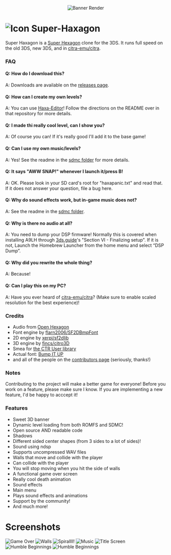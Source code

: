 <p align="center"><img style="text-align:center" src="./media/rendersmall.png" alt="Banner Render" title="Banner Render"/></p>

# ![Icon](./resource/icon.png "Icon") Super-Haxagon

Super Haxagon is a [Super Hexagon](http://superhexagon.com/) clone for the 3DS. It runs full speed on the old 3DS, new 3DS, and in [citra-emu/citra](https://github.com/citra-emu/citra). 

### FAQ

#### Q: How do I download this?
A: Downloads are available on the [releases page](https://github.com/RedInquisitive/Super-Haxagon/releases).

#### Q: How can I create my own levels?
A: You can use [Haxa-Editor](https://github.com/RedInquisitive/Haxa-Editor/tree/master)! Follow the directions on the README over in that repository for more details.

#### Q: I made thi really cool level, can I show you?
A: Of course you can! If it's really good I'll add it to the base game!

#### Q: Can I use my own music/levels?
A: Yes! See the readme in the [sdmc folder](https://github.com/RedInquisitive/Super-Haxagon/tree/master/sdmc) for more details.

#### Q: It says "AWW SNAP!" whenever I launch it/press B!
A: OK. Please look in your SD card's root for "haxapanic.txt" and read that. If it does not answer your question, file a bug here.

#### Q: Why do sound effects work, but in-game music does not?
A: See the readme in the [sdmc folder](https://github.com/RedInquisitive/Super-Haxagon/tree/master/sdmc).

#### Q: Why is there no audio at all?
A: You need to dump your DSP firmware! Normally this is covered when installing A9LH through [3ds.guide](https://3ds.guide/installing-arm9loaderhax#section-vi---finalizing-setup)'s "Section VI - Finalizing setup". If it is not, Launch the Homebrew Launcher from the home menu and select “DSP Dump”.

#### Q: Why did you rewrite the whole thing?
A: Because!

#### Q: Can I play this on my PC?
A: Have you ever heard of [citra-emu/citra](https://github.com/citra-emu/citra)? (Make sure to enable scaled resolution for the best experience)!

### Credits
 * Audio from [Open Hexagon](http://vittorioromeo.info/projects.html)
 * Font engine by [flarn2006/SF2DBmpFont](https://github.com/flarn2006/SF2DBmpFont)
 * 2D engine by [xerpi/sf2dlib](https://github.com/xerpi/sf2dlib)
 * 3D engine by [fincs/citro3D](https://github.com/fincs/citro3d)
 * Smea for [the CTR User library](https://github.com/smealum/ctrulib)
 * Actual font: [Bump IT UP](http://fontstruct.com/fontstructions/show/155156/bump_it_up)
 * and all of the people on the [contributors page](https://github.com/RedInquisitive/Super-Haxagon/graphs/contributors) (seriously, thanks!)

### Notes

Contributing to the project will make a better game for everyone! Before you work on a feature, please make sure I know. If you are implementing a new feature, I'd be happy to acccept it! 

### Features

 * Sweet 3D banner
 * Dynamic level loading from both ROMFS and SDMC!
 * Open source AND readable code
 * Shadows
 * Different sided center shapes (from 3 sides to a lot of sides)!
 * Sound using ndsp
  * Supports uncompressed WAV files
 * Walls that move and collide with the player
  * Can collide with the player
  * You will stop moving when you hit the side of walls
 * A functional game over screen
  * Really cool death animation
  * Sound effects
 * Main menu
  * Plays sound effects and animations
 * Support by the community!
 * And much more!

# Screenshots

![Game Over](./media/scr_7_MERGED.png "NOT AGAIN!")
![Walls](./media/scr_6_MERGED.png "The walls move twoards you!")
![Spirallll!](./media/scr_4_MERGED.png "Spiralllll!")
![Music](./media/scr_5_MERGED.png "Music!")
![Title Screen](./media/scr_3_MERGED.png "One of the many modes")
![Humble Beginnings](./media/scr_2_MERGED.png "Human Arrow")
![Humble Beginnings](./media/scr_1_MERGED.png "Screenshot")
